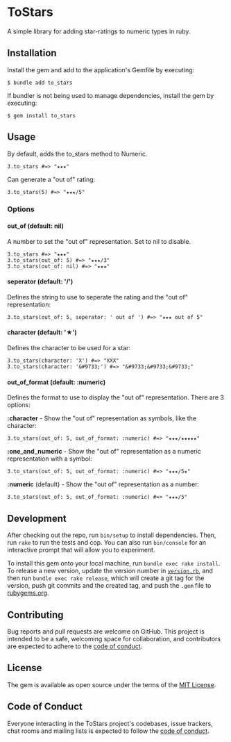 # ToStars

A simple library for adding star-ratings to numeric types in ruby.

## Installation

Install the gem and add to the application's Gemfile by executing:

    $ bundle add to_stars

If bundler is not being used to manage dependencies, install the gem by executing:

    $ gem install to_stars

## Usage

By default, adds the to_stars method to Numeric.

```
3.to_stars #=> "★★★"
```

Can generate a "out of" rating:

```
3.to_stars(5) #=> "★★★/5"
```

### Options

#### out_of (default: nil)

A number to set the "out of" representation. Set to nil to disable.

```
3.to_stars #=> "★★★"
3.to_stars(out_of: 5) #=> "★★★/3"
3.to_stars(out_of: nil) #=> "★★★"
```

#### seperator (default: '/')

Defines the string to use to seperate the rating and the "out of" representation:

```
3.to_stars(out_of: 5, seperator: ' out of ') #=> "★★★ out of 5"
```

#### character (default: '★')

Defines the character to be used for a star:

```
3.to_stars(character: 'X') #=> "XXX"
3.to_stars(character: '&#9733;') #=> "&#9733;&#9733;&#9733;"
```

#### out_of_format (default: :numeric)

Defines the format to use to display the "out of" representation. There are 3 options:


**:character** -
Show the "out of" representation as symbols, like the character:

```
3.to_stars(out_of: 5, out_of_format: :numeric) #=> "★★★/★★★★★"
```

**:one_and_numeric** -
Show the "out of" representation as a numeric representation with a symbol:

```
3.to_stars(out_of: 5, out_of_format: :numeric) #=> "★★★/5★"
```

**:numeric** (default) -
Show the "out of" representation as a number:

```
3.to_stars(out_of: 5, out_of_format: :numeric) #=> "★★★/5"
```

## Development

After checking out the repo, run `bin/setup` to install dependencies. Then, run `rake` to run the tests and cop. You can also run `bin/console` for an interactive prompt that will allow you to experiment.

To install this gem onto your local machine, run `bundle exec rake install`. To release a new version, update the version number in [`version.rb`](lib/to_stars/version.rb), and then run `bundle exec rake release`, which will create a git tag for the version, push git commits and the created tag, and push the `.gem` file to [rubygems.org](https://rubygems.org).

## Contributing

Bug reports and pull requests are welcome on GitHub. This project is intended to be a safe, welcoming space for collaboration, and contributors are expected to adhere to the [code of conduct](CODE_OF_CONDUCT.md).

## License

The gem is available as open source under the terms of the [MIT License](https://opensource.org/licenses/MIT).

## Code of Conduct

Everyone interacting in the ToStars project's codebases, issue trackers, chat rooms and mailing lists is expected to follow the [code of conduct](CODE_OF_CONDUCT.md).
